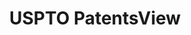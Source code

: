 ---
layout: default
bigquery: https://console.cloud.google.com/bigquery?p=patents-public-data&d=patentsview&page=dataset
citation: Attribution should be given to PatentsView for use, distribution, or derivative
  works.
code: https://github.com/CSSIP-AIR/PatentsView-Code-Snippets/
contributors: USPTO
cost: None
description: 'PatentsView includes US patent data including raw data (summaries, applications,
  pregrant applications), disambugations of inventors and assignees, and inventor
  gender estimates.  Also foreign priority data, # of figures and sheets, and government
  interest statements.'
documentation: https://patentsview.org/query/builder-faqs
last_edit: Mon, 04 Apr 2022 19:02:57 GMT
location: https://patentsview.org/
maintained_by: USPTO
record_creation_timestamp: 12/2/2020 17:20:46
schema_fields: '[''f102_date'', ''latlong'', ''f371_date'', ''section_id'', ''_371_date'',
  ''ipc_version_indicator'', ''designation'', ''term_disclaimer'', ''contract_award_number'',
  ''action_date'', ''disamb_assignee_id_20190820'', ''state_fips'', ''rawassignee_id'',
  ''disamb_assignee_id_20190312'', ''state'', ''latitude'', ''disamb_inventor_id_20190312'',
  ''disamb_inventor_id_20191231'', ''organization'', ''level_one'', ''symbol_position'',
  ''disamb_assignee_id_20191231'', ''name'', ''term_extension'', ''county'', ''term_grant'',
  ''category_id'', ''disamb_assignee_id_20181127'', ''status'', ''rel_id'', ''disamb_inventor_id_20200630'',
  ''sector_title'', ''date'', ''number'', ''withdrawn'', ''group'', ''county_fips'',
  ''assignee_id'', ''uuid'', ''exemplary'', ''rule_47'', ''classification_value'',
  ''doctype'', ''filename'', ''disamb_assignee_id_20200929'', ''lapse_of_patent'',
  ''fname'', ''_102_date'', ''disamb_inventor_id_20171003'', ''subclass'', ''rawinventor_id'',
  ''classification_status'', ''ipc_class'', ''category'', ''classification_level'',
  ''type'', ''disamb_inventor_id_20170808'', ''disamb_inventor_id_20170307'', ''attribution_status'',
  ''gi_statement'', ''subcategory_id'', ''role'', ''inventor_id'', ''num_sheets'',
  ''subclass_id'', ''disclaimer_date'', ''disamb_assignee_id_20200630'', ''field_title'',
  ''subsection_id'', ''male_flag'', ''title'', ''location_id'', ''classification_data_source'',
  ''publication_number'', ''doc_type'', ''organization_id'', ''relkind'', ''abstract'',
  ''reldocno'', ''text'', ''level_two'', ''lawyer_id'', ''num'', ''rawlocation_id'',
  ''main_group'', ''applicant_type'', ''country_transformed'', ''section'', ''disamb_assignee_id_20191008'',
  ''disamb_inventor_id_20180528'', ''num_claims'', ''group_id'', ''name_last'', ''dependent'',
  ''disamb_inventor_id_20190820'', ''disamb_inventor_id_20200331'', ''id'', ''subgroup_id'',
  ''male'', ''disamb_inventor_id_20201229'', ''deceased'', ''num_figures'', ''name_first'',
  ''level_three'', ''disamb_inventor_id_20171226'', ''country'', ''latin_name'', ''lname'',
  ''patent_id'', ''length'', ''disamb_assignee_id_20200331'', ''field_id'', ''kind'',
  ''disamb_inventor_id_20200929'', ''application_id'', ''variety'', ''disamb_inventor_id_20181127'',
  ''series_code'', ''sequence'', ''city'', ''mainclass_id'', ''subgroup'', ''longitude'',
  ''citation_id'', ''disamb_inventor_id_20191008'']'
shortname: patentsview
tags:
- disambiguation
- United States
- gender
terms_of_use: Creative Commons Attribution 4.0 International License.
timeframe: 1963-1999
title: USPTO PatentsView
uuid: cf1780b1-e265-4e49-8d1d-83b9cfe0fd9a
---